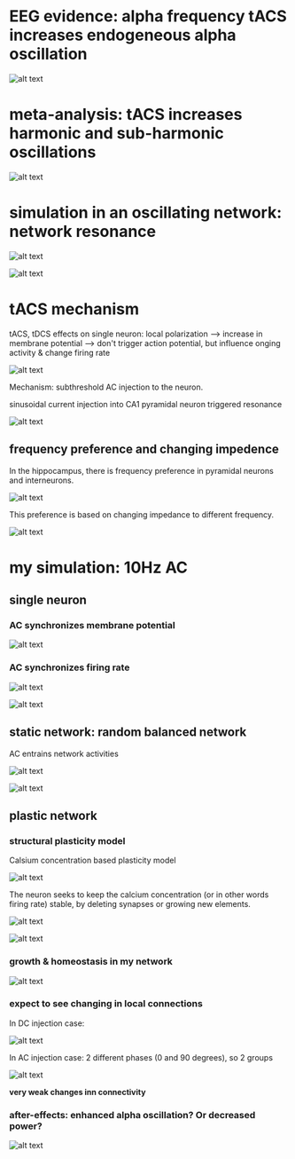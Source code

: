 # EEG evidence: alpha frequency tACS increases endogeneous alpha oscillation

![alt text](https://github.com/ErbB4/neuroscience-notebook/blob/master/oscillation/tACS.png)


# meta-analysis: tACS increases harmonic and sub-harmonic oscillations

![alt text](https://github.com/ErbB4/neuroscience-notebook/blob/master/oscillation/after-effects.png)

# simulation in an oscillating network: network resonance


![alt text](https://github.com/ErbB4/neuroscience-notebook/blob/master/oscillation/bursting.png)

![alt text](https://github.com/ErbB4/neuroscience-notebook/blob/master/oscillation/enhancement.png)

# tACS mechanism

tACS, tDCS effects on single neuron: local polarization -->  increase in membrane potential --> don't trigger action potential, but influence onging activity & change firing rate

![alt text](https://github.com/ErbB4/neuroscience-notebook/blob/master/oscillation/vm-EF.jpg)


Mechanism: subthreshold AC injection to the neuron.

sinusoidal current injection into CA1 pyramidal neuron triggered resonance


![alt text](https://github.com/ErbB4/neuroscience-notebook/blob/master/oscillation/CA1-pyramidal.jpg)


## frequency preference and changing impedence

In the hippocampus, there is frequency preference in pyramidal neurons and interneurons.

![alt text](https://github.com/ErbB4/neuroscience-notebook/blob/master/oscillation/preference.jpg)

This preference is based on changing impedance to different frequency.

![alt text](https://github.com/ErbB4/neuroscience-notebook/blob/master/oscillation/impedance.jpg)

# my simulation: 10Hz AC

## single neuron
### AC synchronizes membrane potential

![alt text](https://github.com/ErbB4/neuroscience-notebook/blob/master/oscillation/single-neuron-inputAC-vm.png)

### AC synchronizes firing rate

![alt text](https://github.com/ErbB4/neuroscience-notebook/blob/master/oscillation/2.5pA-sine-rate.png)

![alt text](https://github.com/ErbB4/neuroscience-notebook/blob/master/oscillation/9pA-sine-rate.png)

## static network: random balanced network

AC entrains network activities

![alt text](https://github.com/ErbB4/neuroscience-notebook/blob/master/oscillation/2.5pA-PSTH.png)

![alt text](https://github.com/ErbB4/neuroscience-notebook/blob/master/oscillation/9pA-PSTH.png)

## plastic network

### structural plasticity model


Calsium concentration based plasticity model

![alt text](https://github.com/ErbB4/neuroscience-notebook/blob/master/oscillation/for1.png)



The neuron seeks to keep the calcium concentration (or in other words firing rate) stable, by deleting synapses or growing new elements.

![alt text](https://github.com/ErbB4/neuroscience-notebook/blob/master/oscillation/for2.png)


![alt text](https://github.com/ErbB4/neuroscience-notebook/blob/master/oscillation/homeostasis.jpg)

### growth & homeostasis in my network


![alt text](https://github.com/ErbB4/neuroscience-notebook/blob/master/oscillation/tACS-0-90.png)


### expect to see changing in local connections

In DC injection case:

![alt text](https://github.com/ErbB4/neuroscience-notebook/blob/master/oscillation/von-uniform-ex-only-ie.png)


In AC injection case: 2 different phases (0 and 90 degrees), so 2 groups

![alt text](https://github.com/ErbB4/neuroscience-notebook/blob/master/oscillation/tACS-0-90-connectivity.png)

**very weak changes inn connectivity**


### after-effects: enhanced alpha oscillation? Or decreased power?

![alt text](https://github.com/ErbB4/neuroscience-notebook/blob/master/oscillation/tACS-25pA-fft-0-90.png)
